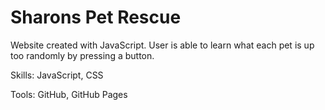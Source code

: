 # Sharons Pet Rescue

Website created with JavaScript. User is able to learn what each pet is up too randomly by pressing a button.

Skills: JavaScript, CSS

Tools: GitHub, GitHub Pages
